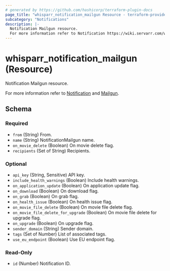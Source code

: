 ```yaml
---
# generated by https://github.com/hashicorp/terraform-plugin-docs
page_title: "whisparr_notification_mailgun Resource - terraform-provider-whisparr"
subcategory: "Notifications"
description: |-
  Notification Mailgun resource.
  For more information refer to Notification https://wiki.servarr.com/whisparr/settings#connect and Mailgun https://wiki.servarr.com/whisparr/supported#mailgun.
---
```


# whisparr_notification_mailgun (Resource)

<!-- subcategory:Notifications -->Notification Mailgun resource.
For more information refer to [Notification](https://wiki.servarr.com/whisparr/settings#connect) and [Mailgun](https://wiki.servarr.com/whisparr/supported#mailgun).



<!-- schema generated by tfplugindocs -->
## Schema

### Required

- `from` (String) From.
- `name` (String) NotificationMailgun name.
- `on_movie_delete` (Boolean) On movie delete flag.
- `recipients` (Set of String) Recipients.

### Optional

- `api_key` (String, Sensitive) API key.
- `include_health_warnings` (Boolean) Include health warnings.
- `on_application_update` (Boolean) On application update flag.
- `on_download` (Boolean) On download flag.
- `on_grab` (Boolean) On grab flag.
- `on_health_issue` (Boolean) On health issue flag.
- `on_movie_file_delete` (Boolean) On movie file delete flag.
- `on_movie_file_delete_for_upgrade` (Boolean) On movie file delete for upgrade flag.
- `on_upgrade` (Boolean) On upgrade flag.
- `sender_domain` (String) Sender domain.
- `tags` (Set of Number) List of associated tags.
- `use_eu_endpoint` (Boolean) Use EU endpoint flag.

### Read-Only

- `id` (Number) Notification ID.



